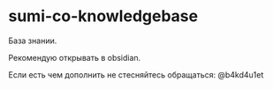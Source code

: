 # sumi-co-knowledgebase
База знании.

Рекомендую открывать в obsidian.

Если есть чем дополнить не стесняйтесь обращаться:
@b4kd4u1et
